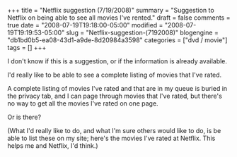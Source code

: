 +++
title = "Netflix suggestion (7/19/2008)"
summary = "Suggestion to Netflix on being able to see all movies I've rented."
draft = false
comments = true
date = "2008-07-19T19:18:00-05:00"
modified = "2008-07-19T19:19:53-05:00"
slug = "Netflix-suggestion-(7192008)"
blogengine = "db1bd0b5-ea08-43d1-a9de-8d20984a3598"
categories = ["dvd / movie"]
tags = []
+++

<p>
I don&#39;t know if this is a suggestion, or if the information is already available.
</p>
<p>
I&#39;d really like to be able to see a complete listing of movies that I&#39;ve rated.
</p>
<p>
A complete listing of movies I&#39;ve rated and that are in my queue is buried in the privacy tab, and I can page through movies that I&#39;ve rated, but there&#39;s no way to get all the movies I&#39;ve rated on one page.
</p>
<p>
Or is there?
</p>
<p>
(What I&#39;d really like to do, and what I&#39;m sure others would like to do, is be able to list these on my site; here&#39;s the movies I&#39;ve rated at Netflix. This helps me and Netflix, I&#39;d think.)
</p>

